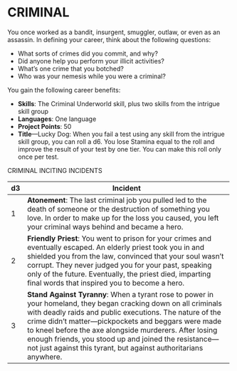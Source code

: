 # CRIMINAL

You once worked as a bandit, insurgent, smuggler, outlaw, or even as an assassin. In defining your career, think about the following questions:

-   What sorts of crimes did you commit, and why?
-   Did anyone help you perform your illicit activities?
-   What’s one crime that you botched?
-   Who was your nemesis while you were a criminal?

You gain the following career benefits:

-   **Skills**: The Criminal Underworld skill, plus two skills from the intrigue skill group
-   **Languages**: One language
-   **Project Points**: 50
-   **Title**—Lucky Dog: When you fail a test using any skill from the intrigue skill group, you can roll a d6. You lose Stamina equal to the roll and improve the result of your test by one tier. You can make this roll only once per test.

 CRIMINAL INCITING INCIDENTS

<table style="width:99%;">
<colgroup>
<col style="width: 0%" />
<col style="width: 99%" />
</colgroup>
<thead>
<tr class="header">
<th>d3</th>
<th>Incident</th>
</tr>
</thead>
<tbody>
<tr class="odd">
<td>1</td>
<td><strong>Atonement</strong>: The last criminal job you pulled led to the death of someone or the destruction of something you love. In order to make up for the loss you caused, you left your criminal ways behind and became a hero.</td>
</tr>
<tr class="even">
<td>2</td>
<td><strong>Friendly Priest</strong>: You went to prison for your crimes and eventually escaped. An elderly priest took you in and shielded you from the law, convinced that your soul wasn’t corrupt. They never judged you for your past, speaking only of the future. Eventually, the priest died, imparting final words that inspired you to become a hero.</td>
</tr>
<tr class="odd">
<td>3</td>
<td><strong>Stand Against Tyranny</strong>: When a tyrant rose to power in your homeland, they began cracking down on all criminals with deadly raids and public executions. The nature of the crime didn’t matter—pickpockets and beggars were made to kneel before the axe alongside murderers. After losing enough friends, you stood up and joined the resistance—not just against this tyrant, but against authoritarians anywhere.</td>
</tr>
</tbody>
</table>
